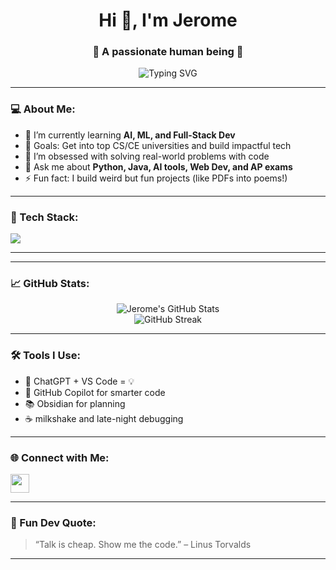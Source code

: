 <h1 align="center">Hi 👋, I'm Jerome</h1>
<h3 align="center">🚀 A passionate human being 🚀</h3>

<p align="center">
  <img src="https://readme-typing-svg.demolab.com?font=Fira+Code&weight=600&pause=1000&color=3DDC84&center=true&vCenter=true&width=435&lines=Full-stack+Developer+%7C+AI+Enthusiast+%7C+Open+Source+Lover;Passionate+about+coding+and+tech+%F0%9F%92%BB;Exploring+the+world+of+CS+one+line+at+a+time" alt="Typing SVG" />
</p>

---

### 💻 About Me:
- 🌱 I’m currently learning **AI, ML, and Full-Stack Dev**
- 🎯 Goals: Get into top CS/CE universities and build impactful tech
- 🧠 I’m obsessed with solving real-world problems with code
- 💬 Ask me about **Python, Java, AI tools, Web Dev, and AP exams**
- ⚡ Fun fact: I build weird but fun projects (like PDFs into poems!)

---

### 🧰 Tech Stack:
<p align="left">
  <img src="https://skillicons.dev/icons?i=python,java,js,html,css,react,nodejs,express,mongodb,git,github,vscode,figma,linux" />
</p>

---


---

### 📈 GitHub Stats:
<p align="center">
  <img src="https://github-readme-stats.vercel.app/api?username=YOUR_USERNAME&show_icons=true&theme=tokyonight" alt="Jerome's GitHub Stats" />
  <br/>
  <img src="https://github-readme-streak-stats.herokuapp.com/?user=YOUR_USERNAME&theme=tokyonight" alt="GitHub Streak" />
</p>

---

### 🛠️ Tools I Use:
- 🤖 ChatGPT + VS Code = 💡
- 🔧 GitHub Copilot for smarter code
- 📚 Obsidian for planning
- ☕ milkshake and late-night debugging

---

### 🌐 Connect with Me:
<p align="left">
  <a href="https://www.instagram.com/jerome.shaiju/" target="blank"><img align="center" src="https://skillicons.dev/icons?i=instagram" height="30" /></a>
</p>

---

### 🧩 Fun Dev Quote:
> “Talk is cheap. Show me the code.” – Linus Torvalds

---

